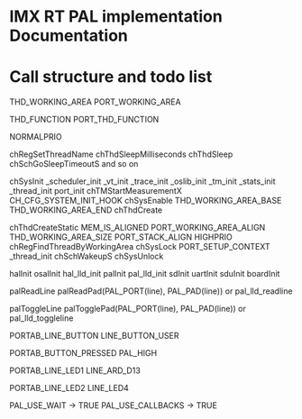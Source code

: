 # IMX RT PAL implementation Documentation

# Call structure and todo list

THD_WORKING_AREA
    PORT_WORKING_AREA

THD_FUNCTION
    PORT_THD_FUNCTION

NORMALPRIO

chRegSetThreadName
chThdSleepMilliseconds
    chThdSleep
        chSchGoSleepTimeoutS
            and so on

chSysInit
    _scheduler_init
    _vt_init
    _trace_init
    _oslib_init
    _tm_init
    _stats_init
    _thread_init
    port_init
    chTMStartMeasurementX
    CH_CFG_SYSTEM_INIT_HOOK
    chSysEnable
    THD_WORKING_AREA_BASE
    THD_WORKING_AREA_END
    chThdCreate

chThdCreateStatic
    MEM_IS_ALIGNED
    PORT_WORKING_AREA_ALIGN
    THD_WORKING_AREA_SIZE
    PORT_STACK_ALIGN
    HIGHPRIO
    chRegFindThreadByWorkingArea
    chSysLock
    PORT_SETUP_CONTEXT
    _thread_init
    chSchWakeupS
    chSysUnlock

halInit
    osalInit
    hal_lld_init
    palInit
        pal_lld_init
    sdInit
    uartInit
    sduInit
    boardInit

palReadLine
    palReadPad(PAL_PORT(line), PAL_PAD(line))
or
    pal_lld_readline

palToggleLine
    palTogglePad(PAL_PORT(line), PAL_PAD(line))
or
    pal_lld_toggleline

PORTAB_LINE_BUTTON
    LINE_BUTTON_USER

PORTAB_BUTTON_PRESSED
    PAL_HIGH

PORTAB_LINE_LED1
    LINE_ARD_D13

PORTAB_LINE_LED2
    LINE_LED4

PAL_USE_WAIT -> TRUE
PAL_USE_CALLBACKS -> TRUE
